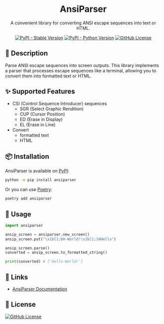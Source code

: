 <h1 align="center">AnsiParser</h1>

<div align="center">

A convenient library for converting ANSI escape sequences into text or HTML.


[![PyPI - Stable Version](https://img.shields.io/pypi/v/ansiparser?label=stable)](https://pypi.org/project/ansiparser/#history)
[![PyPI - Python Version](https://img.shields.io/pypi/pyversions/ansiparser)](https://pypi.org/project/ansiparser/)
[![GitHub License](https://img.shields.io/github/license/bubble-tea-project/ansiparser)](https://github.com/bubble-tea-project/ansiparser/blob/main/LICENSE)

</div>

## 📖 Description
Parse ANSI escape sequences into screen outputs. This library implements a parser that processes escape sequences like a terminal, allowing you to convert them into formatted text or HTML.

## ✨ Supported Features
- CSI (Control Sequence Introducer) sequences
    - SGR (Select Graphic Rendition) 
    - CUP (Cursor Position)
    - ED (Erase in Display)
    - EL (Erase in Line)
- Convert
    - formatted text 
    - HTML

## 📦 Installation
AnsiParser is available on [PyPI](https://pypi.org/project/ansiparser/):
```bash
python -m pip install ansiparser
```

Or you can use [Poetry](https://github.com/python-poetry/poetry):
```bash
poetry add ansiparser
```


## 🎨 Usage
```python
import ansiparser

ansip_screen = ansiparser.new_screen()
ansip_screen.put("\x1b[1;6H-World!\x1b[1;1HHello")

ansip_screen.parse()
converted = ansip_screen.to_formatted_string()

print(converted) # ['Hello-World!']
```


## 🔗 Links
- [AnsiParser Documentation](https://bubble-tea-project.github.io/ansiparser/)


## 📜 License
[![GitHub License](https://img.shields.io/github/license/bubble-tea-project/ansiparser)](https://github.com/bubble-tea-project/ansiparser/blob/main/LICENSE)






